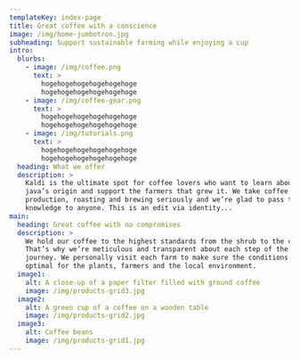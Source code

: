 ```yaml
---
templateKey: index-page
title: Great coffee with a conscience
image: /img/home-jumbotron.jpg
subheading: Support sustainable farming while enjoying a cup
intro:
  blurbs:
    - image: /img/coffee.png
      text: >
        hogehogehogehogehogehoge
        hogehogehogehogehogehoge
    - image: /img/coffee-gear.png
      text: >
        hogehogehogehogehogehoge
        hogehogehogehogehogehoge
    - image: /img/tutorials.png
      text: >
        hogehogehogehogehogehoge
        hogehogehogehogehogehoge
  heading: What we offer
  description: >
    Kaldi is the ultimate spot for coffee lovers who want to learn about their
    java’s origin and support the farmers that grew it. We take coffee
    production, roasting and brewing seriously and we’re glad to pass that
    knowledge to anyone. This is an edit via identity...
main:
  heading: Great coffee with no compromises
  description: >
    We hold our coffee to the highest standards from the shrub to the cup.
    That’s why we’re meticulous and transparent about each step of the coffee’s
    journey. We personally visit each farm to make sure the conditions are
    optimal for the plants, farmers and the local environment.
  image1:
    alt: A close-up of a paper filter filled with ground coffee
    image: /img/products-grid3.jpg
  image2:
    alt: A green cup of a coffee on a wooden table
    image: /img/products-grid2.jpg
  image3:
    alt: Coffee beans
    image: /img/products-grid1.jpg
---
```

